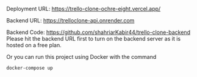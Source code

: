 Deployment URL: <https://trello-clone-ochre-eight.vercel.app/>

Backend URL: <https://trelloclone-api.onrender.com>

Backend Code: <https://github.com/shahriarKabir44/trello-clone-backend>
Please hit the backend URL first to turn on the backend server as it is hosted on a free plan.

Or you can run this project using Docker with the command

```bash
docker-compose up
```
